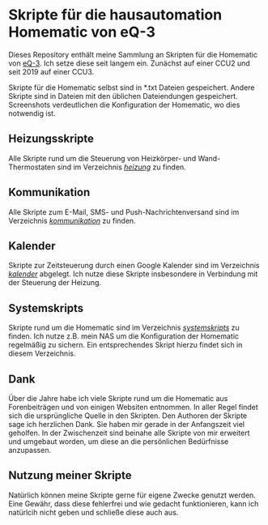 # Skripte für die hausautomation Homematic von eQ-3
Dieses Repository enthält meine Sammlung an Skripten für die Homematic von <a href="https://www.eq-3.de" target="_blank" rel="noopener">eQ-3</a>. Ich setze diese seit langem ein. Zunächst auf einer CCU2 und seit 2019 auf einer CCU3.

Skripte für die Homematic selbst sind in \*.txt Dateien gespeichert. Andere Skripte sind in Dateien mit den üblichen Dateiendungen gespeichert. Screenshots verdeutlichen die Konfiguration der Homematic, wo dies notwendig ist.

## Heizungsskripte
Alle Skripte rund um die Steuerung von Heizkörper- und Wand-Thermostaten sind im Verzeichnis <a href="heizung">*heizung*</a> zu finden.

## Kommunikation
Alle Skripte zum E-Mail, SMS- und Push-Nachrichtenversand sind im Verzeichnis <a href="kommunikation">*kommunikation*</a> zu finden.
 
## Kalender
Skripte zur Zeitsteuerung durch einen Google Kalender sind im Verzeichnis <a href="kalender">*kalender*</a> abgelegt. Ich nutze diese Skripte insbesondere in Verbindung mit der Steuerung der Heizung.

## Systemskripts
Skripte rund um die Homematic sind im Verzeichnis <a href="systemskripts">*systemskripts*</a> zu finden. Ich nutze z.B. mein NAS um die Konfiguration der Homematic regelmäßig zu sichern. Ein entsprechendes Skript hierzu findet sich in diesem Verzeichnis.

## Dank
Über die Jahre habe ich viele Skripte rund um die Homematic aus Forenbeiträgen und von einigen Websiten entnommen. In aller Regel findet sich die ursprüngliche Quelle in den Skripten. Den Authoren der Skripte sage ich herzlichen Dank. Sie haben mir gerade in der Anfangszeit viel geholfen. In der Zwischenzeit sind beinahe alle Skripte von mir erweitert und umgebaut worden, um diese an die persönlichen Bedürfnisse anzupassen.

## Nutzung meiner Skripte
Natürlich können meine Skripte gerne für eigene Zwecke genutzt werden. Eine Gewähr, dass diese fehlerfrei und wie gedacht funktionieren, kann ich natürlcih nicht geben und schließe diese auch aus.
